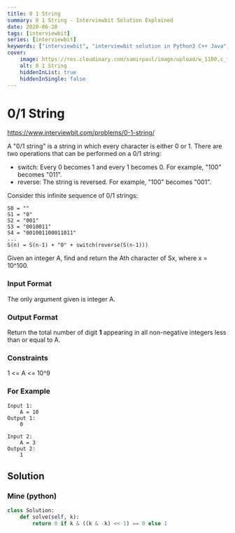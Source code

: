 ```yaml
---
title: 0 1 String
summary: 0 1 String - Interviewbit Solution Explained
date: 2020-06-20
tags: [interviewbit]
series: [interviewbit]
keywords: ["interviewbit", "interviewbit solution in Python3 C++ Java", "0 1 String Solution Explained"]
cover:
    image: https://res.cloudinary.com/samirpaul/image/upload/w_1100,c_fit,co_rgb:FFFFFF,l_text:Arial_75_bold:0 1 String - Solution Explained/problem-solving.webp
    alt: 0 1 String
    hiddenInList: true
    hiddenInSingle: false
---
```


# 0/1 String

https://www.interviewbit.com/problems/0-1-string/

A "0/1 string" is a string in which every character is either 0 or 1.
There are two operations that can be performed on a 0/1 string:

* switch: Every 0 becomes 1 and every 1 becomes 0. For example, "100" becomes "011".
* reverse: The string is reversed. For example, "100" becomes "001".

Consider this infinite sequence of 0/1 strings:

```
S0 = ""
S1 = "0"
S2 = "001"
S3 = "0010011"
S4 = "001001100011011"
...
S(n) = S(n-1) + "0" + switch(reverse(S(n-1)))
```

Given an integer A,
find and return the Ath character of Sx, where x = 10^100.

### Input Format

The only argument given is integer A.

### Output Format

Return the total number of digit **1** appearing in all non-negative integers less than or equal to A.

### Constraints

1 <= A <= 10^9

### For Example

```
Input 1:
    A = 10
Output 1:
    0

Input 2:
    A = 3
Output 2:
    1
```

## Solution

### Mine (python)
```python
class Solution:
    def solve(self, k):
        return 0 if k & ((k & -k) << 1) == 0 else 1
````
